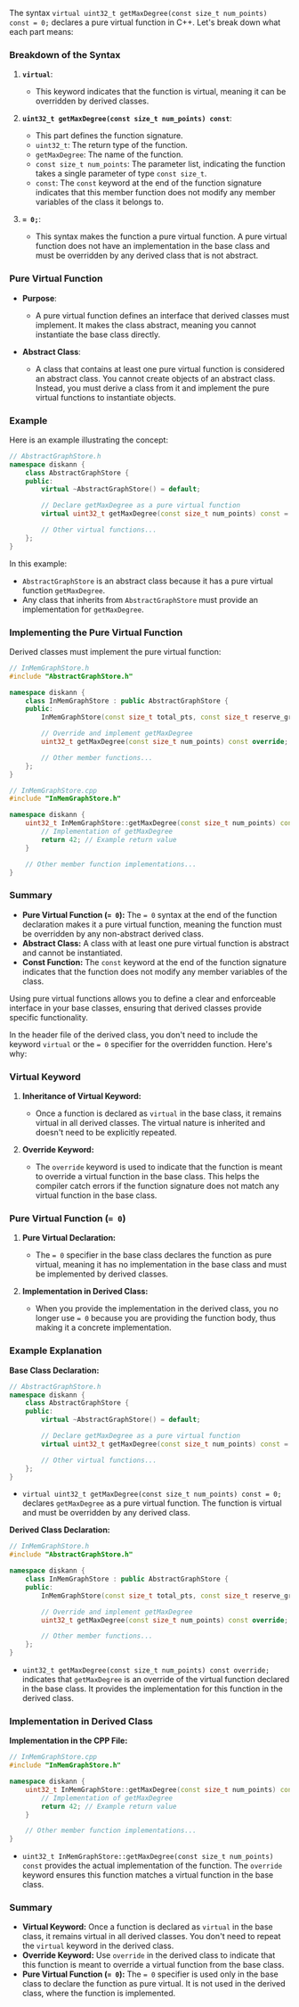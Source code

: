 The syntax `virtual uint32_t getMaxDegree(const size_t num_points) const = 0;` declares a pure virtual function in C++. Let's break down what each part means:

### Breakdown of the Syntax

1. **`virtual`**:
   - This keyword indicates that the function is virtual, meaning it can be overridden by derived classes.

2. **`uint32_t getMaxDegree(const size_t num_points) const`**:
   - This part defines the function signature.
   - `uint32_t`: The return type of the function.
   - `getMaxDegree`: The name of the function.
   - `const size_t num_points`: The parameter list, indicating the function takes a single parameter of type `const size_t`.
   - `const`: The `const` keyword at the end of the function signature indicates that this member function does not modify any member variables of the class it belongs to.

3. **`= 0;`**:
   - This syntax makes the function a pure virtual function. A pure virtual function does not have an implementation in the base class and must be overridden by any derived class that is not abstract.

### Pure Virtual Function

- **Purpose**:
  - A pure virtual function defines an interface that derived classes must implement. It makes the class abstract, meaning you cannot instantiate the base class directly.

- **Abstract Class**:
  - A class that contains at least one pure virtual function is considered an abstract class. You cannot create objects of an abstract class. Instead, you must derive a class from it and implement the pure virtual functions to instantiate objects.

### Example

Here is an example illustrating the concept:

```cpp
// AbstractGraphStore.h
namespace diskann {
    class AbstractGraphStore {
    public:
        virtual ~AbstractGraphStore() = default;

        // Declare getMaxDegree as a pure virtual function
        virtual uint32_t getMaxDegree(const size_t num_points) const = 0;

        // Other virtual functions...
    };
}
```

In this example:
- `AbstractGraphStore` is an abstract class because it has a pure virtual function `getMaxDegree`.
- Any class that inherits from `AbstractGraphStore` must provide an implementation for `getMaxDegree`.

### Implementing the Pure Virtual Function

Derived classes must implement the pure virtual function:

```cpp
// InMemGraphStore.h
#include "AbstractGraphStore.h"

namespace diskann {
    class InMemGraphStore : public AbstractGraphStore {
    public:
        InMemGraphStore(const size_t total_pts, const size_t reserve_graph_degree);

        // Override and implement getMaxDegree
        uint32_t getMaxDegree(const size_t num_points) const override;

        // Other member functions...
    };
}
```

```cpp
// InMemGraphStore.cpp
#include "InMemGraphStore.h"

namespace diskann {
    uint32_t InMemGraphStore::getMaxDegree(const size_t num_points) const {
        // Implementation of getMaxDegree
        return 42; // Example return value
    }

    // Other member function implementations...
}
```

### Summary

- **Pure Virtual Function (`= 0`):** The `= 0` syntax at the end of the function declaration makes it a pure virtual function, meaning the function must be overridden by any non-abstract derived class.
- **Abstract Class:** A class with at least one pure virtual function is abstract and cannot be instantiated.
- **Const Function:** The `const` keyword at the end of the function signature indicates that the function does not modify any member variables of the class.

Using pure virtual functions allows you to define a clear and enforceable interface in your base classes, ensuring that derived classes provide specific functionality.

In the header file of the derived class, you don't need to include the keyword `virtual` or the `= 0` specifier for the overridden function. Here's why:

### Virtual Keyword

1. **Inheritance of Virtual Keyword:**
   - Once a function is declared as `virtual` in the base class, it remains virtual in all derived classes. The virtual nature is inherited and doesn't need to be explicitly repeated.
   
2. **Override Keyword:**
   - The `override` keyword is used to indicate that the function is meant to override a virtual function in the base class. This helps the compiler catch errors if the function signature does not match any virtual function in the base class.

### Pure Virtual Function (`= 0`)

1. **Pure Virtual Declaration:**
   - The `= 0` specifier in the base class declares the function as pure virtual, meaning it has no implementation in the base class and must be implemented by derived classes.
   
2. **Implementation in Derived Class:**
   - When you provide the implementation in the derived class, you no longer use `= 0` because you are providing the function body, thus making it a concrete implementation.

### Example Explanation

**Base Class Declaration:**

```cpp
// AbstractGraphStore.h
namespace diskann {
    class AbstractGraphStore {
    public:
        virtual ~AbstractGraphStore() = default;

        // Declare getMaxDegree as a pure virtual function
        virtual uint32_t getMaxDegree(const size_t num_points) const = 0;

        // Other virtual functions...
    };
}
```

- `virtual uint32_t getMaxDegree(const size_t num_points) const = 0;` declares `getMaxDegree` as a pure virtual function. The function is virtual and must be overridden by any derived class.

**Derived Class Declaration:**

```cpp
// InMemGraphStore.h
#include "AbstractGraphStore.h"

namespace diskann {
    class InMemGraphStore : public AbstractGraphStore {
    public:
        InMemGraphStore(const size_t total_pts, const size_t reserve_graph_degree);

        // Override and implement getMaxDegree
        uint32_t getMaxDegree(const size_t num_points) const override;

        // Other member functions...
    };
}
```

- `uint32_t getMaxDegree(const size_t num_points) const override;` indicates that `getMaxDegree` is an override of the virtual function declared in the base class. It provides the implementation for this function in the derived class.

### Implementation in Derived Class

**Implementation in the CPP File:**

```cpp
// InMemGraphStore.cpp
#include "InMemGraphStore.h"

namespace diskann {
    uint32_t InMemGraphStore::getMaxDegree(const size_t num_points) const {
        // Implementation of getMaxDegree
        return 42; // Example return value
    }

    // Other member function implementations...
}
```

- `uint32_t InMemGraphStore::getMaxDegree(const size_t num_points) const` provides the actual implementation of the function. The `override` keyword ensures this function matches a virtual function in the base class.

### Summary

- **Virtual Keyword:** Once a function is declared as `virtual` in the base class, it remains virtual in all derived classes. You don't need to repeat the `virtual` keyword in the derived class.
- **Override Keyword:** Use `override` in the derived class to indicate that this function is meant to override a virtual function from the base class.
- **Pure Virtual Function (`= 0`):** The `= 0` specifier is used only in the base class to declare the function as pure virtual. It is not used in the derived class, where the function is implemented.
